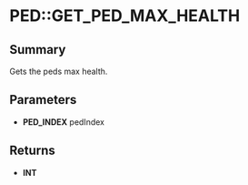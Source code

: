 # PED::GET_PED_MAX_HEALTH

## Summary
Gets the peds max health.

## Parameters
* **PED_INDEX** pedIndex

## Returns
* **INT**